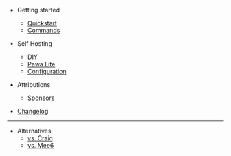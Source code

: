- Getting started
  - [Quickstart](quickstart.md)
  - [Commands](commands.md)

- Self Hosting
  - [DIY](self-hosting.md)
  - [Pawa Lite](pawalite.md)
  - [Configuration](configuration.md)
- Attributions
  - [Sponsors](sponsors.md)
- [Changelog](changelog.md)
---
- Alternatives
  - [vs. Craig](craig.md)
  - [vs. Mee6](mee6.md)
